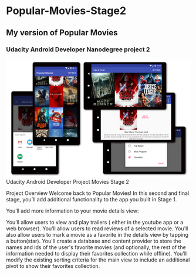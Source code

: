 # Popular-Movies-Stage2
##  My version of Popular Movies 
### Udacity Android Developer Nanodegree project 2
![alt text](https://github.com/pongopom/Popular-Movies-Stage2/blob/774895a6fe47d9119e813f4670a7e42c51ed443d/popMovies.jpg)
Udacity Android Developer Project Movies Stage 2

Project Overview
Welcome back to Popular Movies! In this second and final stage, you’ll add additional functionality to the app you built in Stage 1.

You’ll add more information to your movie details view:

You’ll allow users to view and play trailers ( either in the youtube app or a web browser).
You’ll allow users to read reviews of a selected movie.
You’ll also allow users to mark a movie as a favorite in the details view by tapping a button(star).
You'll create a database and content provider to store the names and ids of the user's favorite movies (and optionally, the rest of the information needed to display their favorites collection while offline).
You’ll modify the existing sorting criteria for the main view to include an additional pivot to show their favorites collection.
